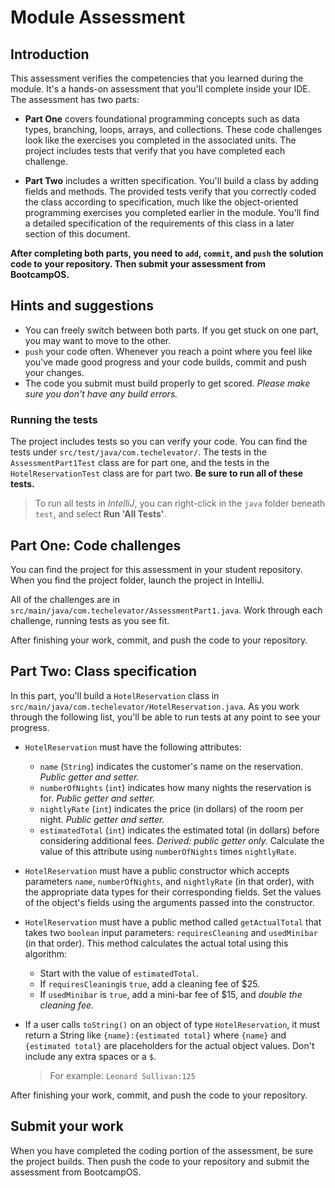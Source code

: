 # Module Assessment

## Introduction

This assessment verifies the competencies that you learned during the module. It's a hands-on assessment that you'll complete inside your IDE. The assessment has two parts:

* **Part One** covers foundational programming concepts such as data types, branching, loops, arrays, and collections. These code challenges look like the exercises you completed in the associated units. The project includes tests that verify that you have completed each challenge.

* **Part Two** includes a written specification. You'll build a class by adding fields and methods. The provided tests verify that you correctly coded the class according to specification, much like the object-oriented programming exercises you completed earlier in the module. You'll find a detailed specification of the requirements of this class in a later section of this document.

**After completing both parts, you need to `add`, `commit`, and `push` the solution code to your repository. Then submit your assessment from BootcampOS.**

## Hints and suggestions

* You can freely switch between both parts. If you get stuck on one part, you may want to move to the other.
* `push` your code often. Whenever you reach a point where you feel like you've made good progress and your code builds, commit and push your changes.
* The code you submit must build properly to get scored. _Please make sure you don't have any build errors._

### Running the tests

The project includes tests so you can verify your code. You can find the tests under `src/test/java/com.techelevator/`. The tests in the `AssessmentPart1Test` class are for part one, and the tests in the `HotelReservationTest` class are for part two. **Be sure to run all of these tests.**

> To run all tests in _IntelliJ_, you can right-click in the `java` folder beneath `test`, and select **Run 'All Tests'**.

## Part One: Code challenges

You can find the project for this assessment in your student repository. When you find the project folder, launch the project in IntelliJ.

All of the challenges are in `src/main/java/com.techelevator/AssessmentPart1.java`. Work through each challenge, running tests as you see fit.

After finishing your work, commit, and push the code to your repository.

## Part Two: Class specification

In this part, you'll build a `HotelReservation` class in `src/main/java/com.techelevator/HotelReservation.java`. As you work through the following list, you'll be able to run tests at any point to see your progress.

* `HotelReservation` must have the following attributes:
  * `name` (`String`) indicates the customer's name on the reservation. _Public getter and setter._
  * `numberOfNights` (`int`) indicates how many nights the reservation is for. _Public getter and setter._
  * `nightlyRate` (`int`) indicates the price (in dollars) of the room per night. _Public getter and setter._
  * `estimatedTotal` (`int`) indicates the estimated total (in dollars) before considering additional fees. _Derived: public getter only._ Calculate the value of this attribute using `numberOfNights` times `nightlyRate`.

* `HotelReservation` must have a public constructor which accepts parameters `name`, `numberOfNights`, and `nightlyRate` (in that order), with the appropriate data types for their corresponding fields. Set the values of the object's fields using the arguments passed into the constructor.

* `HotelReservation` must have a public method called `getActualTotal` that takes two `boolean` input parameters: `requiresCleaning` and `usedMinibar`  (in that order). This method calculates the actual total using this algorithm:
    * Start with the value of `estimatedTotal`.
    * If `requiresCleaning`is `true`, add a cleaning fee of $25.
    * If `usedMinibar` is `true`, add a mini-bar fee of $15, and _double the cleaning fee_.

* If a user calls `toString()` on an object of type `HotelReservation`, it must return a String like `{name}:{estimated total}` where `{name}` and `{estimated total}` are placeholders for the actual object values. Don't include any extra spaces or a `$`.

  > For example: `Leonard Sullivan:125`

After finishing your work, commit, and push the code to your repository.

## Submit your work

When you have completed the coding portion of the assessment, be sure the project builds. Then push the code to your repository and submit the assessment from BootcampOS.
